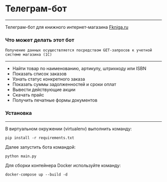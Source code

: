 # Телеграм-бот

---  

Телеграм-бот для книжного интернет-магазина [Fkniga.ru](http://fkniga.ru)

### Что может делать этот бот

`Получение данных осуществляется посредством GET-запросов к учетной системе магазина (1С)`

---

- Найти товар по наименованию, артикулу, штрихкоду или ISBN
- Показать список заказов
- Узнать статус конкретного заказа
- Показать суммы задолженностей и сроки оплат
- Вывести действующие акции
- Скачать прайс
- Получить печатные формы документов

### Установка

---

В виртуальном окружении (virtualenv) выполнить команду:

    pip install -r requirements.txt

Далее запустить бота командой:

    python main.py

Для сборки контейнера Docker используйте команду:

    docker-compose up --build -d


